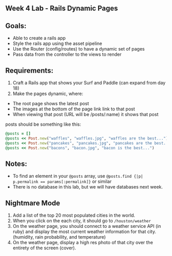 Week 4 Lab - Rails Dynamic Pages
-------------------------------

Goals:
----

* Able to create a rails app
* Style the rails app using the asset pipeline
* Use the Router (config/routes) to have a dynamic set of pages
* Pass data from the controller to the views to render


Requirements:
----

1. Craft a Rails app that shows your Surf and Paddle (can expand from day 18)
1. Make the pages dynamic, where:
  * The root page shows the latest post
  * The images at the bottom of the page link link to that post
  * When viewing that post (URL will be /posts/:name) it shows that post


posts should be something like this:

```ruby
@posts = []
@posts << Post.new("waffles", "waffles.jpg", "waffles are the best...")
@posts << Post.new("pancakes", "pancakes.jpg", "pancakes are the best...")
@posts << Post.new("bacons", "bacon.jpg", "bacon is the best...")
```

Notes:
-----

* To find an element in your `@posts` array, use `@posts.find {|p| p.permalink
  == params[:permalink]}` or similar
* There is no database in this lab, but we will have databases next week.


Nightmare Mode
---

1. Add a list of the top 20 most populated cities in the world.
2. When you click on the each city, it should go to `/houston/weather`
3. On the weather page, you should connect to a weather service API (in ruby)
   and display the most current weather information for that city. (humidity,
   rain probability, and temperature)
4. On the weather page, display a high res photo of that city over the entirety
   of the screen (cover). 


